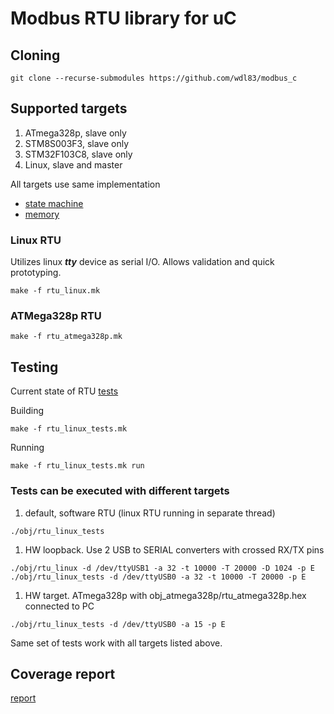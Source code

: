 # Modbus RTU library for uC

## Cloning

```console
git clone --recurse-submodules https://github.com/wdl83/modbus_c
```

## Supported targets

1. ATmega328p, slave only
1. STM8S003F3, slave only
1. STM32F103C8, slave only
1. Linux, slave and master

All targets use same implementation
- [state machine](https://github.com/wdl83/modbus_c/blob/master/rtu.c)
- [memory](https://github.com/wdl83/modbus_c/blob/master/memory.c)

### Linux RTU

Utilizes linux ***tty*** device as serial I/O. Allows validation and quick
prototyping.

```console
make -f rtu_linux.mk
```

### ATMega328p RTU

```console
make -f rtu_atmega328p.mk
```

## Testing

Current state of RTU [tests](https://github.com/wdl83/modbus_c/blob/master/linux/tests/rtu_tests.c)

Building
```console
make -f rtu_linux_tests.mk
```

Running
```console
make -f rtu_linux_tests.mk run
```

### Tests can be executed with different targets

1. default, software RTU (linux RTU running in separate thread)
```console
./obj/rtu_linux_tests
```
1. HW loopback. Use 2 USB to SERIAL converters with crossed RX/TX pins
 ```console
 ./obj/rtu_linux -d /dev/ttyUSB1 -a 32 -t 10000 -T 20000 -D 1024 -p E
 ./obj/rtu_linux_tests -d /dev/ttyUSB0 -a 32 -t 10000 -T 20000 -p E
 ```
1. HW target. ATmega328p  with obj_atmega328p/rtu_atmega328p.hex connected to PC
```console
./obj/rtu_linux_tests -d /dev/ttyUSB0 -a 15 -p E
```

Same set of tests work with all targets listed above.

## Coverage report

[report](https://wdl83.github.io/modbus_c)
